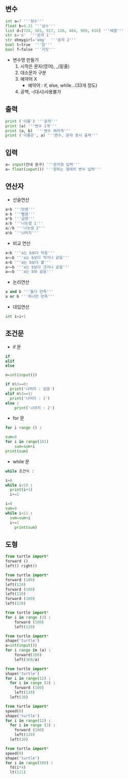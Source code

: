 ## **변수**
```python
int a=7 '''정수'''
float b=4.21 '''실수''' 
list d=[728, 501, 917, 126, 404, 909, 618] '''배열'''
str c='o'  '''문자 1'''
str ohmygirl='omg'  '''문자 2'''
bool t=true  '''참'''
bool f=false '''거짓'''
```
- 변수명 만들기
	1. 시작은 문자(영어), _(밑줄)
	2. 대소문자 구분
	3. 예약어 X
		- 예약어 : if, else, while...(33개 정도)
	4. 공백, -(대시)사용불가

## **출력**
``` python
print ('이름') '''문자'''
print (a) '''변수 1개'''
print (a, b)  '''변수 여러개'''
print ('이름은', a) '''변수, 문자 동시 출력'''
```
## **입력**
```python
a= input(안내 문구) '''문자형 입력'''
a= float(input()) '''원하는 형태의 변수 입력'''
```
## **연산자**
- 산술연산
```python
a+b '''덧셈'''
a-b '''뻴셈'''
a*b '''곱셈'''
a/b '''나눗셈 1'''
a//b '''나눗셈 2'''
a%b '''나머지'''
```
- 비교 연산
 ```python
a<b '''a는 b보다 작음'''
a<=b '''a는 b보다 작거나 같음'''
a>b '''a는 b보다 큶'''
a>=b '''a는 b보다 크거나 같음'''
a==b '''a는 b와 같음'''
 ```
- 논리연산
```python
a and b '''둘다 만족'''
a or b '''하나만 만족'''
```

- 대입연산
```python
int i=i+1
```

## 조건문
- if 문
```python
if 
elif
else
```
```python
n=int(input())

if n%3==0:
  print('나머지 : 없음')
elif n%3==1:
  print('나머지 : 1')
else :
	print('나머지 : 2')
```
- for 문
```python
for i range () :
```
```python
sum=0
for i in range(101)
	sum=sum+i
print(sum)
```
- while 문
```python
while 조건식 :
```
```python
i=0
while i<10 :
  print(i+1)
  i+=1
```
```python
i=0
sum=0
while i<11 :
  sum=sum+i
  i+=1
	print(sum)
```
## 도형
```python
from turtle import*
forward ()
left() right()
```
```python
from turtle import*
forward (100)
left(120)
forward (100)
left(120)
forward (100)
left(120)
```
```python
from turtle import*
for i in range (3) :
	forward (100)
	left(120)
```
```python
from turtle import*
shape('turtle')
a=int(input())
for i range in (a) :
	forward(100)
	left(360/a)
```
```python
from turtle import*
shape('turtle')
for i in range(12) :
  for i in range (3) :
  	forward (100)
  	left(120)
  left(30)
```
```python
from turtle import*
speed(0)
shape('turtle')
for i in range(12) :
  for i in range (3) :
  	forward (100)
  	left(120)
  left(30)
```
```python
from turtle import*
speed(0)
shape('turtle')
for i in range(500) :
  fd(i*4)
  lt(121)
```
